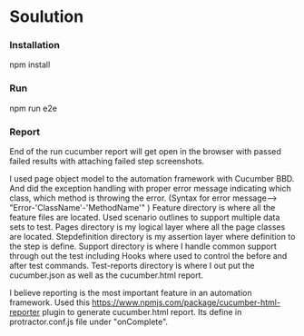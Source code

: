 # Soulution

### Installation
npm install 

### Run
npm run e2e

### Report
End of the run cucumber report will get open in the browser with passed failed results with attaching failed step screenshots.


I used page object model to the automation framework with Cucumber BBD.
And did the exception handling with proper error message indicating which class, which method is throwing the error. (Syntax for error message--> "Error-'ClassName'-'MethodName'" )
Feature directory is where all the feature files are located. Used scenario outlines to support multiple data sets to test.
Pages directory is my logical layer where all the page classes are located.
Stepdefinition directory is my assertion layer where definition to the step is define.
Support directory is where I handle common support through out the test including Hooks where used to control the before and after test commands. 
Test-reports directory is where I out put the cucumber.json as well as the cucumber.html report.

I believe reporting is the most important feature in an automation framework.
Used this https://www.npmjs.com/package/cucumber-html-reporter plugin to generate cucumber.html report. Its define in protractor.conf.js file under "onComplete".
